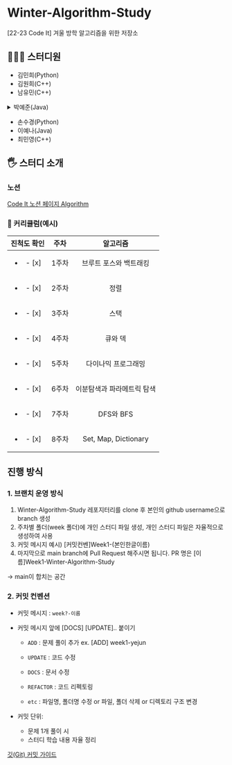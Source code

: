 # Winter-Algorithm-Study

[22-23 Code It] 겨울 방학 알고리즘을 위한 저장소

## 👩🏻‍💻 스터디원

- 김민희(Python)
- 김원희(C++)
- 남유민(C++)

<details>
<summary> 박예준(Java) </summary>
<div>

#### 정렬

- Comparable, Comparator 을 이용한 Java 객체 정렬
- Comparable, Comparator 사용 예제
- Java 언어를 이용하여 정렬할 때 시간초과 문제
- List와 ArrayList의 차이
- 업캐스팅, 다운캐스팅이란
- Arrays.sort()와 Collections.sort()의 차이
- BufferedReader/BufferedWriter, InputStreamReader/OutputStreamWriter의 차이
- String, StringBuilder, StringBuffer의 차이
- counting sort(계수정렬)의 개념 및 시간복잡도
- Java Collections Framework
- java Map 인터페이스 구현체의 종류
- java Set 인터페이스 구현체의 종류
- java List 인터페이스 구현체의 종류
- java 자료형의 범위 (ex. Integer, Long, BigInteger, BigDecimal)
- 입력값 조건에 따른 java 자료형 선택 방법
- 문자열 분리를 위한 StringTokenizer와 String.spilt의 차이
- 문자열 분리를 위한 StringTokenizer와 String.spilt의 사용 예제
- BufferedReader/Scanner, Arrays.sort()/Collections.sort()에 따른 시간복잡도 분석

#### 수학1-1(나머지, 최대공약수, 최소공배수, GCD의 합, 진법)

- 최대공약수(GCD)를 구하는 방법 '유클리드 호제법'의 개념
- 최대공약수를 이용하여 최소공배수(LCM)를 구하는 방법
- 기본적인 아스키코드
- 10진수 <-> 2진수, 8진수, 16진수 변환 시 Integer API 사용

#### 수학1-2(소수, 소인수분해, 팩토리얼)

- 1~N 까지의 수에서 모든 소수를 구하는 방법 '에라토스테네스의 체'의 개념
- 소인수분해의 개념과 간단한 풀이법

#### 수학2-1(제곱, 행렬, 피보나치의 수, 이항계수, 파스칼의 삼각형)

- 분할정복을 이용하여 제곱을 구하는 방법
- 이진수의 원리를 이용하여 제곱을 구하는 방법
- 행렬의 곱 구하기
- 피사노 주기의 개념과 구하는 방법
- 음수 번째의 피보나치의 수에 대한 규칙성
- 이항계수 구하는 방법

#### 수학2-2(카탈란 수, 오일러 피 함수, 유클리드 알고리즘, 나머지 연산, 순열)

- 카탈란 수의 개념과 적용 사례
- 카탈란 수 구하는 방법
- 오일러 피 함수의 개념과 활용
- 오일러 피 함수 구하는 방법
- 사전순으로 다음에 오는 순열

#### 자료구조1(스택, 큐, 덱, 문자열)
- 스택(Stack)의 개념
- 스택(Stack) 관련 메서드
- 큐(Queue)의 개념
- 큐(Queue) 관련 메서드
- 덱(Deque, Double-ended Queue)의 개념
- 덱(Deque, Double-ended Queue) 관련 메서드
- String indexOf()의 사용법
- String substring()의 사용법

#### 자료구조2(스택, Disjoint-set, 비트마스크, 힙, 이진 탐색 트리)

- Disjoint-set(서로소 집합 자료구조)의 개념과 사용 예제
- Disjoint-set 구현 방법
- 비트마스크의 개념과 사용 이유
- 비트연산의 종류와 사용법
- 이진 트리의 개념과 종류
- 이진 트리와 관련된 용어들
- 최대힙의 삽입과 삭제
- 이진 탐색 트리의 개념

#### 트리와 이진 탐색

- 트리의 개념과 적용 사례
- 트리의 지름 개념과 구하는 방법
- 트리와 그래프의 차이점
- 이진 트리의 순회(전위, 중위, 후위 순회)
- 이진 탐색의 개념

#### 그래프1(그래프, DFS, BFS, 이분그래프, 사이클, 플러드 필)

- 그래프의 개념과 적용 사례
- 트리나 그래프를 방문 또는 탐색하는 방법 1: BFS(너비 우선 탐색)
- 트리나 그래프를 방문 또는 탐색하는 방법 2: DFS(깊이 우선 탐색)
- 이분 그래프의 개념
- 이분 그래프인지 확인하는 방법
- 사이클의 개념
- 플러드 필(Flood Fill) 알고리즘의 개념

#### 그래프2(DAG(Directed Acyclic Graph), 위상 정렬, 최소 비용 신장 트리(Minimum Spanning Tree), Prim, Kruskal, 최단 경로(Shortest Path), Bellman-Ford)

- DAG(Directed Acyclic Graph)의 개념
- 위상 정렬(Topological Sort)
- 최소 비용 신장 트리(MST, Minimum Spanning Tree)
- Prim MST 알고리즘
- Kruskal MST 알고리즘
- 최단 경로(Shortest Path)
- Bellman-Ford 알고리즘

#### 그래프2(다익스트라(Dijkstra), 플로이드(Floyd-Warshall), SPFA(Shortest Path Faster))
</div>
</details>

- 손수경(Python)
- 이예나(Java)
- 최민영(C++)

## 🖐️ 스터디 소개

### 노션

[Code It 노션 페이지 Algorithm](https://www.notion.so/709cd20c666e49fea24ded39186937dc)

### 📆 커리큘럼(예시)

|       진척도 확인        | 주차  |          알고리즘          |
| :----------------------: | :---: | :------------------------: |
| <ul><li>- [x] </li></ul> | 1주차 |   브루트 포스와 백트래킹   |
| <ul><li>- [x] </li></ul> | 2주차 |            정렬            |
| <ul><li>- [x] </li></ul> | 3주차 |            스택            |
| <ul><li>- [x] </li></ul> | 4주차 |          큐와 덱           |
| <ul><li>- [x] </li></ul> | 5주차 |    다이나믹 프로그래밍     |
| <ul><li>- [x] </li></ul> | 6주차 | 이분탐색과 파라메트릭 탐색 |
| <ul><li>- [x] </li></ul> | 7주차 |         DFS와 BFS          |
| <ul><li>- [x] </li></ul> | 8주차 |    Set, Map, Dictionary    |


## 진행 방식

### 1. 브랜치 운영 방식

1. Winter-Algorithm-Study 레포지터리를 clone 후 본인의 github username으로 branch 생성
2. 주차별 폴더(week 폴더)에 개인 스터디 파일 생성, 개인 스터디 파일은 자율적으로 생성하여 사용
3. 커밋 메시지 예시) [커밋컨벤]Week1-(본인한글이름)
4. 마지막으로 main branch에 Pull Request 해주시면 됩니다. PR 명은 [이름]Week1-Winter-Algorithm-Study

→ main이 합치는 공간

### 2. 커밋 컨벤션

- 커밋 메시지 : `week?-이름`

- 커밋 메시지 앞에 [DOCS] [UPDATE].. 붙이기

  - `ADD` : 문제 풀이 추가 ex. [ADD] week1-yejun
  - `UPDATE` : 코드 수정
  - `DOCS` : 문서 수정
  - `REFACTOR` : 코드 리펙토링

  - `etc` : 파일명, 폴더명 수정 or 파일, 폴더 삭제 or 디렉토리 구조 변경

- 커밋 단위:
  - 문제 1개 풀이 시
  - 스터디 학습 내용 자율 정리

[깃(Git) 커밋 가이드](https://tech.10000lab.xyz/git/git-commit-discipline.html)

